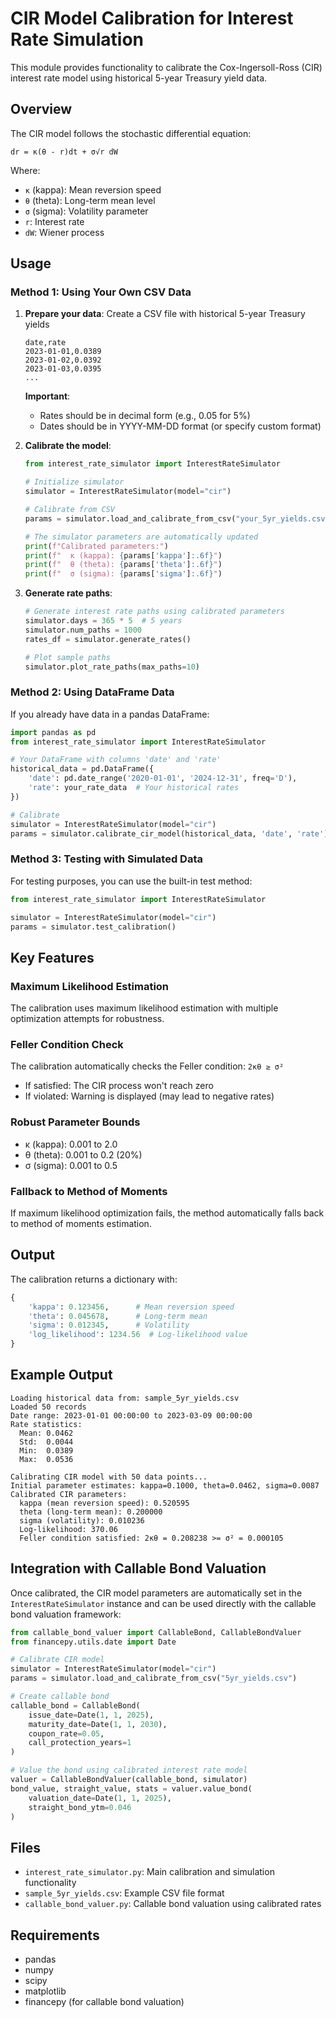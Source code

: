 # CIR Model Calibration for Interest Rate Simulation

This module provides functionality to calibrate the Cox-Ingersoll-Ross (CIR) interest rate model using historical 5-year Treasury yield data.

## Overview

The CIR model follows the stochastic differential equation:
```
dr = κ(θ - r)dt + σ√r dW
```

Where:
- `κ` (kappa): Mean reversion speed
- `θ` (theta): Long-term mean level  
- `σ` (sigma): Volatility parameter
- `r`: Interest rate
- `dW`: Wiener process

## Usage

### Method 1: Using Your Own CSV Data

1. **Prepare your data**: Create a CSV file with historical 5-year Treasury yields
   ```csv
   date,rate
   2023-01-01,0.0389
   2023-01-02,0.0392
   2023-01-03,0.0395
   ...
   ```
   
   **Important**: 
   - Rates should be in decimal form (e.g., 0.05 for 5%)
   - Dates should be in YYYY-MM-DD format (or specify custom format)

2. **Calibrate the model**:
   ```python
   from interest_rate_simulator import InterestRateSimulator
   
   # Initialize simulator
   simulator = InterestRateSimulator(model="cir")
   
   # Calibrate from CSV
   params = simulator.load_and_calibrate_from_csv("your_5yr_yields.csv")
   
   # The simulator parameters are automatically updated
   print(f"Calibrated parameters:")
   print(f"  κ (kappa): {params['kappa']:.6f}")
   print(f"  θ (theta): {params['theta']:.6f}")  
   print(f"  σ (sigma): {params['sigma']:.6f}")
   ```

3. **Generate rate paths**:
   ```python
   # Generate interest rate paths using calibrated parameters
   simulator.days = 365 * 5  # 5 years
   simulator.num_paths = 1000
   rates_df = simulator.generate_rates()
   
   # Plot sample paths
   simulator.plot_rate_paths(max_paths=10)
   ```

### Method 2: Using DataFrame Data

If you already have data in a pandas DataFrame:

```python
import pandas as pd
from interest_rate_simulator import InterestRateSimulator

# Your DataFrame with columns 'date' and 'rate'
historical_data = pd.DataFrame({
    'date': pd.date_range('2020-01-01', '2024-12-31', freq='D'),
    'rate': your_rate_data  # Your historical rates
})

# Calibrate
simulator = InterestRateSimulator(model="cir")
params = simulator.calibrate_cir_model(historical_data, 'date', 'rate')
```

### Method 3: Testing with Simulated Data

For testing purposes, you can use the built-in test method:

```python
from interest_rate_simulator import InterestRateSimulator

simulator = InterestRateSimulator(model="cir")
params = simulator.test_calibration()
```

## Key Features

### Maximum Likelihood Estimation
The calibration uses maximum likelihood estimation with multiple optimization attempts for robustness.

### Feller Condition Check
The calibration automatically checks the Feller condition: `2κθ ≥ σ²`
- If satisfied: The CIR process won't reach zero
- If violated: Warning is displayed (may lead to negative rates)

### Robust Parameter Bounds
- κ (kappa): 0.001 to 2.0
- θ (theta): 0.001 to 0.2 (20%)
- σ (sigma): 0.001 to 0.5

### Fallback to Method of Moments
If maximum likelihood optimization fails, the method automatically falls back to method of moments estimation.

## Output

The calibration returns a dictionary with:
```python
{
    'kappa': 0.123456,      # Mean reversion speed
    'theta': 0.045678,      # Long-term mean
    'sigma': 0.012345,      # Volatility
    'log_likelihood': 1234.56  # Log-likelihood value
}
```

## Example Output

```
Loading historical data from: sample_5yr_yields.csv
Loaded 50 records
Date range: 2023-01-01 00:00:00 to 2023-03-09 00:00:00
Rate statistics:
  Mean: 0.0462
  Std:  0.0044
  Min:  0.0389
  Max:  0.0536

Calibrating CIR model with 50 data points...
Initial parameter estimates: kappa=0.1000, theta=0.0462, sigma=0.0087
Calibrated CIR parameters:
  kappa (mean reversion speed): 0.520595
  theta (long-term mean): 0.200000
  sigma (volatility): 0.010236
  Log-likelihood: 370.06
  Feller condition satisfied: 2κθ = 0.208238 >= σ² = 0.000105
```

## Integration with Callable Bond Valuation

Once calibrated, the CIR model parameters are automatically set in the `InterestRateSimulator` instance and can be used directly with the callable bond valuation framework:

```python
from callable_bond_valuer import CallableBond, CallableBondValuer
from financepy.utils.date import Date

# Calibrate CIR model
simulator = InterestRateSimulator(model="cir")
params = simulator.load_and_calibrate_from_csv("5yr_yields.csv")

# Create callable bond
callable_bond = CallableBond(
    issue_date=Date(1, 1, 2025),
    maturity_date=Date(1, 1, 2030),
    coupon_rate=0.05,
    call_protection_years=1
)

# Value the bond using calibrated interest rate model
valuer = CallableBondValuer(callable_bond, simulator)
bond_value, straight_value, stats = valuer.value_bond(
    valuation_date=Date(1, 1, 2025),
    straight_bond_ytm=0.046
)
```

## Files

- `interest_rate_simulator.py`: Main calibration and simulation functionality
- `sample_5yr_yields.csv`: Example CSV file format
- `callable_bond_valuer.py`: Callable bond valuation using calibrated rates

## Requirements

- pandas
- numpy
- scipy
- matplotlib
- financepy (for callable bond valuation) 